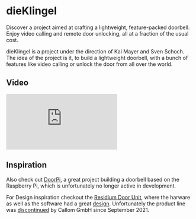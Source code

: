 # dieKlingel

Discover a project aimed at crafting a lightweight, feature-packed doorbell. Enjoy video calling and remote door unlocking, all at a fraction of the usual cost.

dieKlingel is a project under the direction of Kai Mayer and Sven Schoch. The idea of the project is it, to build a lightweight doorbell, with a bunch of features like video calling or unlock the door from all over the world.

## Video

<iframe id="yt-video" src="https://www.youtube-nocookie.com/embed/WCDt4GCEuzU" title="YouTube video player" frameborder="0" allow="accelerometer; autoplay; clipboard-write; encrypted-media; gyroscope; picture-in-picture; web-share" allowfullscreen>
</iframe>

## Inspiration

Also check out [DoorPi](https://doorpi.org/), a great project building a doorbell based on the Raspberry Pi, which is unfortunately no longer active in development.

For Design inspiration checkout the [Residium Door Unit](https://ux-design-awards.com/winners/residium-door-unit), where the harware as well as the software had a great [design](https://www.residium.com/uploads_residium/2016/02/PRO_Prospekt_DoorUnit_RZ.pdf). Unfortunately the product line was [discontinued](https://www.residium.com/de/home-closed/) by Callom GmbH since September 2021.
